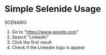 # Simple Selenide Usage

SCENARIO

1. Go to "https://www.google.com"
2. Search "Linkedin"
3. Click the first result
4. Check if the Linkedin logo is appear